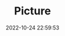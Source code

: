 ---
weight: 1
images:
- /images/edited/118.jpeg
title: Picture
date: 2022-10-24 22:59:53
tags: [luminar neo,work,car,truck]
---